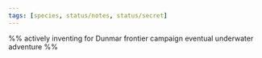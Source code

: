 ```yaml
---
tags: [species, status/notes, status/secret]
---
```


%%  actively inventing for Dunmar frontier campaign eventual underwater adventure %%